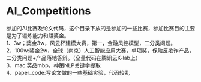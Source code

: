 # AI_Competitions
参加的AI比赛及论文代码，这个目录下放的是参加的一些比赛，参加比赛目的主要是为了锻炼能力和赚奖金。  
1、3w；奖金3w，风云杯建模大赛，第一，金融风控模型，二分类问题。  
2、100w:奖金2w，全球（南京）人工智能应用大赛，单项奖，保险反欺诈产品，二分类问题+产品落地答辩。（全量代码在腾讯云K-lab上）  
3、mac:奖品mbp，神策NLP关键字提取  
4、paper_code:写论文做的一些基础实验，代码较乱
